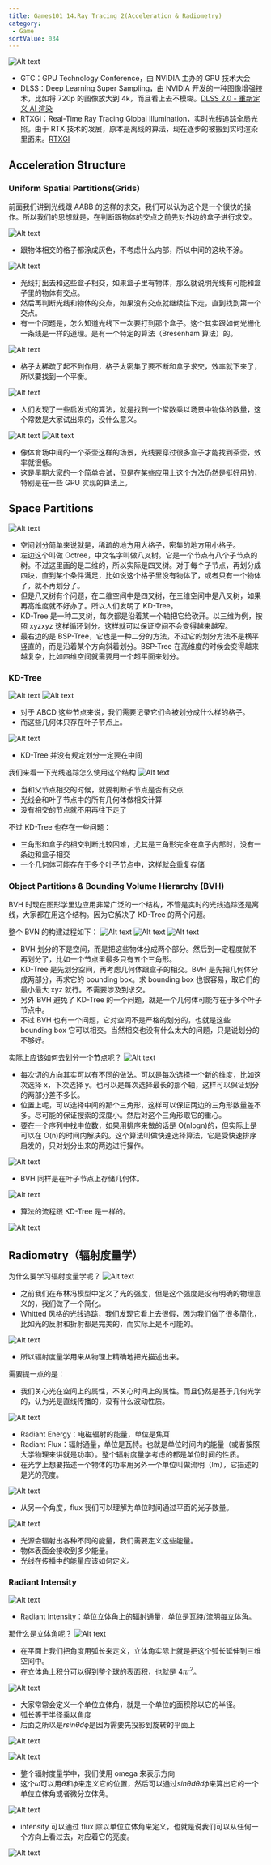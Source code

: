 ```yaml
---
title: Games101 14.Ray Tracing 2(Acceleration & Radiometry)
category:
 - Game
sortValue: 034
---
```


![Alt text](image.png)

- GTC：GPU Technology Conference，由 NVIDIA 主办的 GPU 技术大会
- DLSS：Deep Learning Super Sampling，由 NVIDIA 开发的一种图像增强技术，比如将 720p 的图像放大到 4k，而且看上去不模糊。[DLSS 2.0 - 重新定义 AI 渲染](https://zhuanlan.zhihu.com/p/116211994)
- RTXGI：Real-Time Ray Tracing Global Illumination，实时光线追踪全局光照。由于 RTX 技术的发展，原本是离线的算法，现在逐步的被搬到实时渲染里面来。[RTXGI](https://developer.nvidia.com/rtxgi)

## Acceleration Structure

### Uniform Spatial Partitions(Grids)

前面我们讲到光线跟 AABB 的这样的求交，我们可以认为这个是一个很快的操作。所以我们的思想就是，在判断跟物体的交点之前先对外边的盒子进行求交。

![Alt text](image-1.png)

- 跟物体相交的格子都涂成灰色，不考虑什么内部，所以中间的这块不涂。

![Alt text](image-2.png)

- 光线打出去和这些盒子相交，如果盒子里有物体，那么就说明光线有可能和盒子里的物体有交点。
- 然后再判断光线和物体的交点，如果没有交点就继续往下走，直到找到第一个交点。
- 有一个问题是，怎么知道光线下一次要打到那个盒子。这个其实跟如何光栅化一条线是一样的道理。是有一个特定的算法（Bresenham 算法）的。

![Alt text](image-3.png)

- 格子太稀疏了起不到作用，格子太密集了要不断和盒子求交，效率就下来了，所以要找到一个平衡。

![Alt text](image-4.png)

- 人们发现了一些启发式的算法，就是找到一个常数乘以场景中物体的数量，这个常数是大家试出来的，没什么意义。

![Alt text](image-5.png)
![Alt text](image-6.png)

- 像体育场中间的一个茶壶这样的场景，光线要穿过很多盒子才能找到茶壶，效率就很低。
- 这是早期大家的一个简单尝试，但是在某些应用上这个方法仍然是挺好用的，特别是在一些 GPU 实现的算法上。

## Space Partitions

![Alt text](image-7.png)

- 空间划分简单来说就是，稀疏的地方用大格子，密集的地方用小格子。
- 左边这个叫做 Octree，中文名字叫做八叉树。它是一个节点有八个子节点的树。不过这里画的是二维的，所以实际是四叉树。对于每个子节点，再划分成四块，直到某个条件满足，比如说这个格子里没有物体了，或者只有一个物体了，就不再划分了。
- 但是八叉树有个问题，在二维空间中是四叉树，在三维空间中是八叉树，如果再高维度就不好办了。所以人们发明了 KD-Tree。
- KD-Tree 是一种二叉树，每次都是沿着某一个轴把它给砍开。以三维为例，按照 xyzxyz 这样循环划分。这样就可以保证空间不会变得越来越窄。
- 最右边的是 BSP-Tree，它也是一种二分的方法，不过它的划分方法不是横平竖直的，而是沿着某个方向斜着划分。BSP-Tree 在高维度的时候会变得越来越复杂，比如四维空间就需要用一个超平面来划分。

### KD-Tree

![Alt text](image-8.png)
![Alt text](image-9.png)

- 对于 ABCD 这些节点来说，我们需要记录它们会被划分成什么样的格子。
- 而这些几何体只存在叶子节点上。

![Alt text](image-10.png)

- KD-Tree 并没有规定划分一定要在中间

我们来看一下光线追踪怎么使用这个结构
![Alt text](image-11.png)

- 当和父节点相交的时候，就要判断子节点是否有交点
- 光线会和叶子节点中的所有几何体做相交计算
- 没有相交的节点就不用再往下走了

不过 KD-Tree 也存在一些问题：

- 三角形和盒子的相交判断比较困难，尤其是三角形完全在盒子内部时，没有一条边和盒子相交
- 一个几何体可能存在于多个叶子节点中，这样就会重复存储

### Object Partitions & Bounding Volume Hierarchy (BVH)

BVH 时现在图形学里边应用非常广泛的一个结构，不管是实时的光线追踪还是离线，大家都在用这个结构。因为它解决了 KD-Tree 的两个问题。

整个 BVN 的构建过程如下：
![Alt text](image-12.png)
![Alt text](image-13.png)
![Alt text](image-14.png)

- BVH 划分的不是空间，而是把这些物体分成两个部分。然后到一定程度就不再划分了，比如一个节点里最多只有五个三角形。
- KD-Tree 是先划分空间，再考虑几何体跟盒子的相交。BVH 是先把几何体分成两部分，再求它的 bounding box。求 bounding box 也很容易，取它们的最小最大 xyz 就行。不需要涉及到求交。
- 另外 BVH 避免了 KD-Tree 的一个问题，就是一个几何体可能存在于多个叶子节点中。
- 不过 BVH 也有一个问题，它对空间不是严格的划分的，也就是这些 bounding box 它可以相交。当然相交也没有什么太大的问题，只是说划分的不够好。

实际上应该如何去划分一个节点呢？
![Alt text](image-15.png)

- 每次切的方向其实可以有不同的做法。可以是每次选择一个新的维度，比如这次选择 x，下次选择 y。也可以是每次选择最长的那个轴，这样可以保证划分的两部分差不多长。
- 位置上呢，可以选择中间的那个三角形，这样可以保证两边的三角形数量差不多。尽可能的保证搜索的深度小。然后对这个三角形取它的重心。
- 要在一个序列中找中位数，如果用排序来做的话是 O(nlogn)的，但实际上是可以在 O(n)的时间内解决的。这个算法叫做快速选择算法，它是受快速排序启发的，只对划分出来的两边进行操作。

![Alt text](image-16.png)

- BVH 同样是在叶子节点上存储几何体。

![Alt text](image-17.png)

- 算法的流程跟 KD-Tree 是一样的。

![Alt text](image-18.png)

## Radiometry（辐射度量学）

为什么要学习辐射度量学呢？
![Alt text](image-19.png)

- 之前我们在布林冯模型中定义了光的强度，但是这个强度是没有明确的物理意义的，我们做了一个简化。
- Whitted 风格的光线追踪，我们发现它看上去很假，因为我们做了很多简化，比如光的反射和折射都是完美的，而实际上是不可能的。

![Alt text](image-20.png)

- 所以辐射度量学用来从物理上精确地把光描述出来。

需要提一点的是：

- 我们关心光在空间上的属性，不关心时间上的属性。而且仍然是基于几何光学的，认为光是直线传播的，没有什么波动性质。

![Alt text](image-21.png)

- Radiant Energy：电磁辐射的能量，单位是焦耳
- Radiant Flux：辐射通量，单位是瓦特。也就是单位时间内的能量（或者按照大学物理来讲就是功率）。整个辐射度量学考虑的都是单位时间的性质。
- 在光学上想要描述一个物体的功率用另外一个单位叫做流明（lm），它描述的是光的亮度。

![Alt text](image-22.png)

- 从另一个角度，flux 我们可以理解为单位时间通过平面的光子数量。

![Alt text](image-23.png)

- 光源会辐射出各种不同的能量，我们需要定义这些能量。
- 物体表面会接收到多少能量。
- 光线在传播中的能量应该如何定义。

### Radiant Intensity

![Alt text](image-24.png)

- Radiant Intensity：单位立体角上的辐射通量，单位是瓦特/流明每立体角。

那什么是立体角呢？
![Alt text](image-25.png)

- 在平面上我们把角度用弧长来定义，立体角实际上就是把这个弧长延伸到三维空间中。
- 在立体角上积分可以得到整个球的表面积，也就是 $4\pi r^2$。

![Alt text](image-26.png)

- 大家常常会定义一个单位立体角，就是一个单位的面积除以它的半径。
- 弧长等于半径乘以角度
- 后面之所以是$rsin\theta  d\phi$是因为需要先投影到旋转的平面上

![Alt text](image-27.png)

![Alt text](image-28.png)

- 整个辐射度量学中，我们使用 omega 来表示方向
- 这个$\omega$可以用$\theta$和$\phi$来定义它的位置，然后可以通过$sin\theta d\theta d\phi$来算出它的一个单位立体角或者微分立体角。

![Alt text](image-29.png)

- intensity 可以通过 flux 除以单位立体角来定义，也就是说我们可以从任何一个方向上看过去，对应着它的亮度。

![Alt text](image-30.png)

